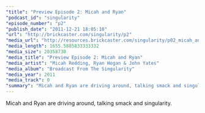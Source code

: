 ```yaml
---
"title": "Preview Episode 2: Micah and Ryan"
"podcast_id": "singularity"
"episode_number": "p2"
"publish_date": "2011-12-21 18:05:10"
"url": "http://brickcaster.com/singularity/p2"
"media_url": "http://resources.brickcaster.com/singularity/p02_micah_and_ryan.mp3"
"media_length": 1655.5885833333332
"media_size": 20358730
"media_title": "Preview Episode 2: Micah and Ryan"
"media_artist": "Micah Redding, Ryan Hogan & John Yates"
"media_album": "Broadcast From The Singularity"
"media_year": 2011
"media_track": 0
"summary": "Micah and Ryan are driving around, talking smack and singularity."
---
```

Micah and Ryan are driving around, talking smack and singularity.
